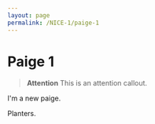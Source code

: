 ```yaml
---
layout: page
permalink: /NICE-1/paige-1
---
```


# Paige 1

> **Attention**
> This is an attention callout.

I'm a new paige.

Planters.
